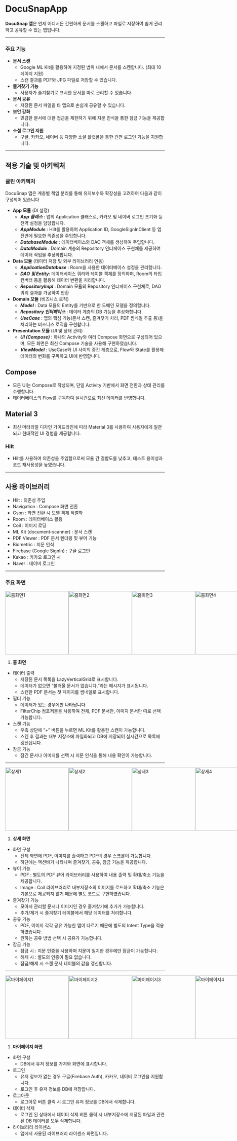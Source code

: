 # DocuSnapApp

**DocuSnap 앱**은 언제 어디서든 간편하게 문서를 스캔하고 파일로 저장하여 쉽게 관리하고 공유할 수 있는 앱입니다.

---

### 주요 기능

- **문서 스캔**
    - Google ML Kit를 활용하여 지정된 범위 내에서 문서를 스캔합니다. (최대 10페이지 지원)
    - 스캔 결과를 PDF와 JPG 파일로 저장할 수 있습니다.
- **즐겨찾기 기능**
    - 사용자가 즐겨찾기로 표시한 문서를 따로 관리할 수 있습니다.
- **문서 공유**
    - 저장된 문서 파일을 타 앱으로 손쉽게 공유할 수 있습니다.
- **보안 강화**
    - 민감한 문서에 대한 접근을 제한하기 위해 지문 인식을 통한 잠금 기능을 제공합니다.
- **소셜 로그인 지원**
    - 구글, 카카오, 네이버 등 다양한 소셜 플랫폼을 통한 간편 로그인 기능을 지원합니다.

---

## 적용 기술 및 아키텍처

### 클린 아키텍처

DocuSnap 앱은 계층별 책임 분리를 통해 유지보수와 확장성을 고려하여 다음과 같이 구성되어 있습니다

- **App 모듈** (DI 설정)
    - ***App 클래스*** : 앱의 Application 클래스로, 카카오 및 네이버 로그인 초기화 등 전역 설정을 담당합니다.
    - ***AppModule*** : Hilt를 활용하여 Application ID, GoogleSignInClient 등 앱 전반에 필요한 의존성을 주입합니다.
    - ***DatabaseModule*** : 데이터베이스와 DAO 객체를 생성하여 주입합니다.
    - ***DataModule*** : Domain 계층의 Repository 인터페이스 구현체를 제공하여 데이터 작업을 추상화합니다.
- **Data 모듈** (데이터 저장 및 외부 라이브러리 연동)
    - ***ApplicationDatabase*** : Room을 사용한 데이터베이스 설정을 관리합니다.
    - ***DAO 및 Entity***: 데이터베이스 쿼리와 테이블 객체를 정의하며, Room의 타입 컨버터 등을 활용해 데이터 변환을 처리합니다.
    - ***RepositoryImpl*** : Domain 모듈의 Repository 인터페이스 구현체로, DAO 쿼리 결과를 가공하여 반환
- **Domain 모듈** (비즈니스 로직)
    - ***Model*** : Data 모듈의 Entity를 기반으로 한 도메인 모델을 정의합니다.
    - ***Repository 인터페이스*** : 데이터 계층의 DB 기능을 추상화합니다.
    - ***UseCase*** : 앱의 핵심 기능(문서 스캔, 즐겨찾기 처리, PDF 썸네일 추출 등)을 처리하는 비즈니스 로직을 구현합니다.
- **Presentation 모듈** (UI 및 상태 관리)
    - ***UI (Compose)*** : 하나의 Activity와 여러 Compose 화면으로 구성되어 있으며, 모든 화면은 최신 Compose 기술을 사용해 구현하였습니다.
    - ***ViewModel*** : UseCase와 UI 사이의 중간 계층으로, Flow와 State를 활용해 데이터의 변화를 구독하고 UI에 반영합니다.

## Compose

- 모든 UI는 Compose로 작성되며, 단일 Activity 기반에서 화면 전환과 상태 관리를 수행합니다.
- 데이터베이스의 Flow를 구독하여 실시간으로 최신 데이터를 반영합니다.

## Material 3

- 최신 머터리얼 디자인 가이드라인에 따라 Material 3를 사용하여 사용자에게 일관되고 현대적인 UI 경험을 제공합니다.

### Hilt

- Hilt를 사용하여 의존성을 주입함으로써 모듈 간 결합도를 낮추고, 테스트 용이성과 코드 재사용성을 높였습니다.

---

## 사용 라이브러리

- Hilt : 의존성 주입
- Navigation : Compose 화면 전환
- Gson : 화면 전환 시 모델 객체 직렬화
- Room : 데이터베이스 활용
- Coil : 이미지 로딩
- ML Kit (document-scanner) : 문서 스캔
- PDF Viewer : PDF 문서 렌더링 및 뷰어 기능
- Biometric : 지문 인식
- Firebase (Google SignIn) : 구글 로그인
- Kakao : 카카오 로그인 시
- Naver : 네이버 로그인

---

### 주요 화면

<div style="display: flex; justify-content: space-between; align-items: center;">
    <img src="assets/home_1.jpg" alt="홈화면1" width="200" />
    <img src="assets/home_2.jpg" alt="홈화면2" width="200" />
    <img src="assets/home_3.jpg" alt="홈화면3" width="200" />
    <img src="assets/home_4.jpg" alt="홈화면4" width="200" />
</div>

1. **홈 화면**
- 데이터 출력
    - 저장된 문서 목록을 LazyVerticalGrid로 표시합니다.
    - 데이터가 없으면 “불러올 문서가 없습니다.”라는 메시지가 표시됩니다.
    - 스캔한 PDF 문서는 첫 페이지를 썸네일로 표시합니다.
- 필터 기능
    - 데이터가 있는 경우에만 나타납니다.
    - FilterChip 컴포저블을 사용하여 전체, PDF 문서만, 이미지 문서만 따로 선택 가능합니다.
- 스캔 기능
    - 우측 상단에 “+” 버튼을 누르면 ML Kit를 활용한 스캔이 가능합니다.
    - 스캔 후 결과는 내부 저장소에 파일화되고 DB에 저장되어 실시간으로 목록에 갱신됩니다.
- 잠금 기능
    - 잠긴 문서나 이미지를 선택 시 지문 인식을 통해 내용 확인이 가능합니다.

---

<div style="display: flex; justify-content: space-between; align-items: center;">
    <img src="assets/detail_1.jpg" alt="상세1" width="200" />
    <img src="assets/detail_2.jpg" alt="상세2" width="200" />
    <img src="assets/detail_3.jpg" alt="상세3" width="200" />
    <img src="assets/detail_4.jpg" alt="상세4" width="200" />
</div>

1. **상세 화면**
- 화면 구성
    - 전체 화면에 PDF, 이미지를 출력하고 PDF의 경우 스크롤이 가능합니다.
    - 하단에는 액션바가 나타나며 즐겨찾기, 공유, 잠금 기능을 제공합니다.
- 뷰어 기능
    - PDF : 별도의 PDF 뷰어 라이브러리를 사용하여 내용 출력 및 확대/축소 기능을 제공합니다.
    - Image : Coil 라이브러리로 내부저장소의 이미지를 로드하고 확대/축소 기능은 기본으로 제공되지 않기 때문에 별도 코드로 구현하였습니다.
- 즐겨찾기 기능
    - 모아서 관리할 문서나 이미지인 경우 즐겨찾기에 추가가 가능합니다.
    - 추가/제거 시 즐겨찾기 테이블에서 해당 데이터를 처리합니다.
- 공유 기능
    - PDF, 이미지 각각 공유 가능한 앱이 다르기 때문에 별도의 Intent Type을 적용하였습니다.
    - 원하는 공유 방법 선택 시 공유가 가능합니다.
- 잠금 기능
    - 잠금 시 : 지문 인증을 사용하며 지문이 일치한 경우에만 잠금이 가능합니다.
    - 해제 시 : 별도의 인증이 필요 없습니다.
    - 잠금/해제 시 스캔 문서 테이블의 값을 갱신합니다.

---

<div style="display: flex; justify-content: space-between; align-items: center;">
    <img src="assets/mypage_1.jpg" alt="마이페이지1" width="200" />
    <img src="assets/mypage_2.jpg" alt="마이페이지2" width="200" />
    <img src="assets/mypage_3.jpg" alt="마이페이지3" width="200" />
    <img src="assets/mypage_4.jpg" alt="마이페이지4" width="200" />
</div>

1. **마이페이지 화면**
- 화면 구성
    - DB에서 유저 정보를 가져와 화면에 표시합니다.
- 로그인
    - 유저 정보가 없는 경우 구글(Firebase Auth), 카카오, 네이버 로그인을 지원합니다.
    - 로그인 후 유저 정보를 DB에 저장합니다.
- 로그아웃
    - 로그아웃 버튼 클릭 시 로그인 유저 정보를 DB에서 삭제합니다.
- 데이터 삭제
    - 로그인 된 상태에서 데이터 삭제 버튼 클릭 시 내부저장소에 저장된 파일과 관련된 DB 데이터를 모두 삭제합니다.
- 라이브러리 라이센스
    - 앱에서 사용된 라이브러리 라이센스 화면입니다. 

